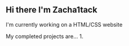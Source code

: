 ## Hi there I'm Zacha1tack
I'm currently working on a HTML/CSS website

My completed projects are...
1. 
